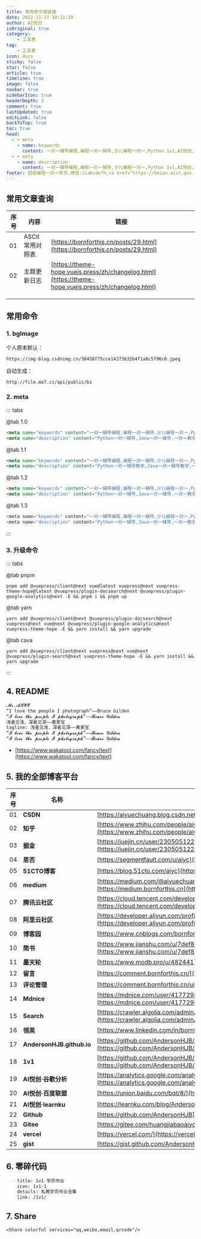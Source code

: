 ```yaml
---
title: 常用命令或链接
date: 2022-11-27 10:11:29
author: AI悦创
isOriginal: true
category: 
    - 工具表
tag:
    - 工具表
icon: docs
sticky: false
star: false
article: true
timeline: true
image: false
navbar: true
sidebarIcon: true
headerDepth: 3
comment: true
lastUpdated: true
editLink: false
backToTop: true
toc: true
head:
  - - meta
    - name: keywords
      content: 一对一辅导编程,编程一对一辅导,少儿编程一对一,Python 1v1,AI悦创,一对一,Python,编程一对一,C++,Java,AI,人工智能,黄家宝,Python一对一教学,Python辅导,全网3000+学员,值得信赖
  - - meta
    - name: description
      content: 一对一辅导编程,编程一对一辅导,少儿编程一对一,Python 1v1,AI悦创,一对一,Python,编程一对一,C++,Java,AI,人工智能,黄家宝,Python一对一教学,Python辅导,全网3000+学员,值得信赖
footer: 招收编程一对一学员,微信:Jiabcdefh,<a href="https://beian.miit.gov.cn/" target="_blank">闽ICP备19021486号-6</a>
---
```


## 常用文章查询

| 序号 | 内容             | 链接                                                         |
| ---- | ---------------- | ------------------------------------------------------------ |
| 01   | ASCII 常用对照表 | [https://bornforthis.cn/posts/29.html](https://bornforthis.cn/posts/29.html) |
| 02   | 主题更新日志     | [https://theme-hope.vuejs.press/zh/changelog.html](https://theme-hope.vuejs.press/zh/changelog.html) |
|      |                  |                                                              |
|      |                  |                                                              |
|      |                  |                                                              |

## 常用命令

### 1. bgImage

个人原本默认：

```url
https://img-blog.csdnimg.cn/30458f75cce14373b32b4f1a8c5f96c0.jpeg
```

自动生成：

```url
http://file.mo7.cc/api/public/bz
```

### 2. meta

::: tabs

@tab 1.0

```html
<meta name="keywords" content="一对一辅导编程,编程一对一辅导,少儿编程一对一,Python 1v1,AI悦创,一对一,Python,编程一对一,C++,Java,AI,人工智能,黄家宝,Python一对一教学,Python辅导">
<meta name="description" content="Python一对一辅导,Java一对一辅导,一对一教学,面试辅导,爬虫一对一教学,编程一对一教学,少儿编程一对一,人工智能,黄家宝,全网3000+学员,值得信赖,Python一对一教学,Java一对一教学">
```

@tab 1.1

```html
<meta name="keywords" content="一对一辅导编程,编程一对一辅导,少儿编程一对一,Python 1v1,AI悦创,一对一,Python,编程一对一,C++,Java,AI,人工智能,黄家宝,Python一对一教学,Python辅导">
<meta name="description" content="Python一对一辅导教学,Java一对一辅导教学,一对一教学辅导,面试辅导,爬虫一对一教学,编程一对一教学,少儿编程一对一,人工智能,黄家宝,全网3000+学员,值得信赖,Python一对一教学,Java一对一教学">
```

@tab 1.2

```html
<meta name="keywords" content="一对一辅导编程,编程一对一辅导,少儿编程一对一,Python 1v1,AI悦创,一对一,Python,编程一对一,C++,Java,AI,人工智能,黄家宝,Python一对一教学,Python辅导">
<meta name="description" content="Python一对一辅导,Java一对一辅导,一对一教学辅导,面试辅导,爬虫一对一教学,编程一对一教学,少儿编程一对一,人工智能,黄家宝,全网3000+学员,值得信赖,Python一对一教学,Java一对一教学">
```

@tab 1.3

```python
<meta name="keywords" content="一对一辅导编程,编程一对一辅导,少儿编程一对一,Python 1v1,AI悦创,一对一,Python,编程一对一,C++,Java,AI,人工智能,黄家宝,Python一对一教学,Python辅导,留学生CS辅导">
<meta name="description" content="Python一对一辅导,Java一对一辅导,一对一教学辅导,面试辅导,爬虫一对一教学,编程一对一教学,少儿编程一对一,人工智能,黄家宝,全网3000+学员,值得信赖,Python一对一教学,Java一对一教学,留学生CS辅导">
```

:::

### 3. 升级命令

::: tabs

@tab pnpm

```shell
pnpm add @vuepress/client@next vue@latest vuepress@next vuepress-theme-hope@latest @vuepress/plugin-docsearch@next @vuepress/plugin-google-analytics@next -E && pnpm i && pnpm up
```

@tab yarn

```shell
yarn add @vuepress/client@next @vuepress/plugin-docsearch@next vuepress@next vue@next @vuepress/plugin-google-analytics@next vuepress-theme-hope -E && yarn install && yarn upgrade
```

@tab cava

```shell
yarn add @vuepress/client@next vuepress@next vue@next @vuepress/plugin-search@next vuepress-theme-hope -E && yarn install && yarn upgrade
```

:::

## 4. README

```html
𝓜𝓻.𝓐𝓘𝓨𝓒
“I love the people I photograph”——Bruce Gilden
“𝓘 𝓵𝓸𝓿𝓮 𝓽𝓱𝓮 𝓹𝓮𝓸𝓹𝓵𝓮 𝓘 𝓹𝓱𝓸𝓽𝓸𝓰𝓻𝓪𝓹𝓱”——𝓑𝓻𝓾𝓬𝓮 𝓖𝓲𝓵𝓭𝓮𝓷
浅者见浅，深者见深——黄家宝
tagline: 浅者见浅，深者见深——黄家宝
“𝓘 𝓵𝓸𝓿𝓮 𝓽𝓱𝓮 𝓹𝓮𝓸𝓹𝓵𝓮 𝓘 𝓹𝓱𝓸𝓽𝓸𝓰𝓻𝓪𝓹𝓱”——𝓑𝓻𝓾𝓬𝓮 𝓖𝓲𝓵𝓭𝓮𝓷
“𝓘 𝓵𝓸𝓿𝓮 𝓽𝓱𝓮 𝓹𝓮𝓸𝓹𝓵𝓮 𝓘 𝓹𝓱𝓸𝓽𝓸𝓰𝓻𝓪𝓹𝓱”——𝓑𝓻𝓾𝓬𝓮 𝓖𝓲𝓵𝓭𝓮𝓷
```

- [https://www.wakatool.com/fancy/text](https://www.wakatool.com/fancy/text)



## 5. 我的全部博客平台

| 序号 | 名称                      | 链接                                                         |
| ---- | ------------------------- | ------------------------------------------------------------ |
| 01   | **CSDN**                  | [https://aiyuechuang.blog.csdn.net/](https://aiyuechuang.blog.csdn.net/) |
| 02   | **知乎**                  | [https://www.zhihu.com/people/aiyuechuang](https://www.zhihu.com/people/aiyuechuang) |
| 03   | **掘金**                  | [https://juejin.cn/user/2305051222344061](https://juejin.cn/user/2305051222344061) |
| 04   | **思否**                  | [https://segmentfault.com/u/aiyc](https://segmentfault.com/u/aiyc) |
| 05   | **51CTO博客**             | [https://blog.51cto.com/aiyc](https://blog.51cto.com/aiyc)   |
| 06   | **medium**                | [https://medium.com/@aiyuechuang](https://medium.com/@aiyuechuang)<br />[https://medium.bornforthis.cn](https://medium.bornforthis.cn) |
| 07   | **腾讯云社区**            | [https://cloud.tencent.com/developer/user/7111610](https://cloud.tencent.com/developer/user/7111610) |
| 08   | **阿里云社区**            | [https://developer.aliyun.com/profile/expert/a65od3nwohg4i](https://developer.aliyun.com/profile/expert/a65od3nwohg4i) |
| 09   | **博客园**                | [https://www.cnblogs.com/bornforthis/](https://www.cnblogs.com/bornforthis/) |
| 10   | **简书**                  | [https://www.jianshu.com/u/7def888b8c12](https://www.jianshu.com/u/7def888b8c12) |
| 11   | **墨天轮**                | [https://www.modb.pro/u/482441](https://www.modb.pro/u/482441) |
| 12   | **留言**                  | [https://comment.bornforthis.cn/](https://comment.bornforthis.cn/) |
| 13   | **评论管理**              | [https://comment.bornforthis.cn/ui](https://comment.bornforthis.cn/ui) |
| 14   | **Mdnice**                | [https://mdnice.com/user/417729638227](https://mdnice.com/user/417729638227) |
| 15   | **Search**                | [https://crawler.algolia.com/admin/crawlers](https://crawler.algolia.com/admin/crawlers) |
| 16   | **领英**                  | [https://www.linkedin.com/in/bornforthis/](https://www.linkedin.com/in/bornforthis/) |
| 17   | **AndersonHJB.github.io** | [https://github.com/AndersonHJB/AndersonHJB.github.io/issues](https://github.com/AndersonHJB/AndersonHJB.github.io/issues) |
| 18   | **1v1**                   | [https://github.com/AndersonHJB/1v1/issues](https://github.com/AndersonHJB/1v1/issues) |
| 19   | **AI悦创·谷歌分析**       | [https://analytics.google.com/analytics/web/#/p345911954/reports/intelligenthome](https://analytics.google.com/analytics/web/#/p345911954/reports/intelligenthome) |
| 20   | **AI悦创·百度联盟**       | [https://union.baidu.com/bqt/#/](https://union.baidu.com/bqt/#/) |
| 21   | **AI悦创·learnku**        | [https://learnku.com/blog/AndersonHJB](https://learnku.com/blog/AndersonHJB) |
| 22   | **Github**                | [https://github.com/AndersonHJB](https://github.com/AndersonHJB) |
| 23   | **Gitee**                 | [https://gitee.com/huangjiabaoaiyc](https://gitee.com/huangjiabaoaiyc) |
| 24   | **vercel**                | [https://vercel.com/](https://vercel.com/)                   |
| 25   | **gist**                  | [https://gist.github.com/AndersonHJB](https://gist.github.com/AndersonHJB) |

## 6. 零碎代码

```markdown
  - title: 1v1 学员作业
    icon: 1v1-1
    details: 私教学员作业合集
    link: /1v1/
```

## 7. Share

```vue
<Share colorful services="qq,weibo,email,qrcode"/>
```

<Share colorful services="qq,weibo,email,qrcode"/>

